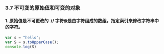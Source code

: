 ### 3.7 不可变的原始值和可变的对象

#### 1. 原始值是不可更改的  // 字符`像`是由字符组成的数组，指定索引来修改字符串中的字符。
``` javascript
var s = "hello";
var S = s.toUpperCase();
console.log(S)  
``` 

